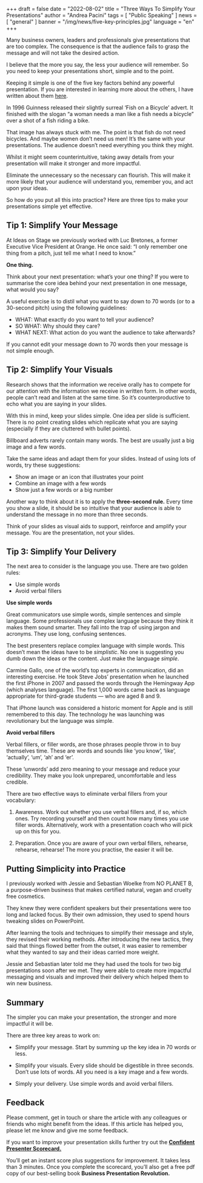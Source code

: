 +++
draft = false
date = "2022-08-02"
title = "Three Ways To Simplify Your Presentations"
author = "Andrea Pacini"
tags = [ "Public Speaking" ]
news = [ "general" ]
banner = "/img/news/five-key-principles.jpg"
language = "en"
+++

Many business owners, leaders and professionals give presentations that are too complex. The consequence is that the audience fails to grasp the message and will not take the desired action.

I believe that the more you say, the less your audience will remember. So you need to keep your presentations short, simple and to the point.

Keeping it simple is one of the five key factors behind any powerful presentation. If you are interested in learning more about the others, I have written about them [here](2022-07-26-the-five-key-principles-for-powerful-presentations).

In 1996 Guinness released their slightly surreal ‘Fish on a Bicycle’ advert. It finished with the slogan “a woman needs a man like a fish needs a bicycle” over a shot of a fish riding a bike.

That image has always stuck with me. The point is that fish do not need bicycles. And maybe women don’t need us men! It’s the same with your presentations. The audience doesn’t need everything you think they might.

Whilst it might seem counterintuitive, taking away details from your presentation will make it stronger and more impactful. 

Eliminate the unnecessary so the necessary can flourish. This will make it more likely that your audience will understand you, remember you, and act upon your ideas.

So how do you put all this into practice? Here are three tips to make your presentations simple yet effective.


## Tip 1: Simplify Your Message

At Ideas on Stage we previously worked with Luc Bretones, a former Executive Vice President at Orange. He once said: “I only remember one thing from a pitch, just tell me what I need to know.” 

**One thing.**

Think about your next presentation: what’s your one thing? If you were to summarise the core idea behind your next presentation in one message, what would you say? 

A useful exercise is to distil what you want to say down to 70 words (or to a 30-second pitch) using the following guidelines:


- WHAT: What exactly do you want to tell your audience?
- SO WHAT: Why should they care? 
- WHAT NEXT: What action do you want the audience to take afterwards?

If you cannot edit your message down to 70 words then your message is not simple enough.


## Tip 2: Simplify Your Visuals

Research shows that the information we receive orally has to compete for our attention with the information we receive in written form. In other words, people can’t read and listen at the same time. So it’s counterproductive to echo what you are saying in your slides. 

With this in mind, keep your slides simple. One idea per slide is sufficient. There is no point creating slides which replicate what you are saying (especially if they are cluttered with bullet points).

Billboard adverts rarely contain many words. The best are usually just a big image and a few words. 

Take the same ideas and adapt them for your slides. Instead of using lots of words, try these suggestions:


- Show an image or an icon that illustrates your point
- Combine an image with a few words
- Show just a few words or a big number 

Another way to think about it is to apply the **three-second rule.** Every time you show a slide, it should be so intuitive that your audience is able to understand the message in no more than three seconds. 

Think of your slides as visual aids to support, reinforce and amplify your message. You are the presentation, not your slides. 


## Tip 3: Simplify Your Delivery

The next area to consider is the language you use. There are two golden rules:


- Use simple words 
- Avoid verbal fillers 

**Use simple words**

Great communicators use simple words, simple sentences and simple language.
Some professionals use complex language because they think it makes them sound smarter. They fall into the trap of using jargon and acronyms. They use long, confusing sentences.

The best presenters replace complex language with simple words. This doesn’t mean the ideas have to be *simplistic*. No one is suggesting you dumb down the ideas or the content. Just make the language *simple*.

Carmine Gallo, one of the world’s top experts in communication, did an interesting exercise. He took Steve Jobs’ presentation when he launched the first iPhone in 2007 and passed the words through the Hemingway App (which analyses language). The first 1,000 words came back as language appropriate for third-grade students — who are aged 8 and 9.

That iPhone launch was considered a historic moment for Apple and is still remembered to this day. The technology he was launching was revolutionary but the language was simple.

**Avoid verbal fillers**

Verbal fillers, or filler words, are those phrases people throw in to buy themselves time. These are words and sounds like ‘you know’, ‘like’, ‘actually’, ‘um’, ‘ah’ and ‘er’.

These ‘unwords’ add zero meaning to your message and reduce your credibility. They make you look unprepared, uncomfortable and less credible. 

There are two effective ways to eliminate verbal fillers from your vocabulary:


1. Awareness. Work out whether you use verbal fillers and, if so, which ones. Try recording yourself and then count how many times you use filler words. Alternatively, work with a presentation coach who will pick up on this for you.


2. Preparation. Once you are aware of your own verbal fillers, rehearse, rehearse, rehearse! The more you practise, the easier it will be. 


## Putting Simplicity into Practice

I previously worked with Jessie and Sebastian Woelke from NO PLANET B, a purpose-driven business that makes certified natural, vegan and cruelty free cosmetics.

They knew they were confident speakers but their presentations were too long and lacked focus. By their own admission, they used to spend hours tweaking slides on PowerPoint.

After learning the tools and techniques to simplify their message and style, they revised their working methods. After introducing the new tactics, they said that things flowed better from the outset, it was easier to remember what they wanted to say and their ideas carried more weight.

Jessie and Sebastian later told me they had used the tools for two big presentations soon after we met. They were able to create more impactful messaging and visuals and improved their delivery which helped them to win new business.


## Summary

The simpler you can make your presentation, the stronger and more impactful it will be.

There are three key areas to work on:


- Simplify your message. Start by summing up the key idea in 70 words or less.


- Simplify your visuals. Every slide should be digestible in three seconds. Don’t use lots of words. All you need is a key image and a few words.


- Simply your delivery. Use simple words and avoid verbal fillers.


## Feedback

Please comment, get in touch or share the article with any colleagues or friends who might benefit from the ideas. If this article has helped you, please let me know and give me some feedback.

If you want to improve your presentation skills further try out the [**Confident Presenter Scorecard.**](https://presentationscorecard.scoreapp.com/) 

You’ll get an instant score plus suggestions for improvement. It takes less than 3 minutes. Once you complete the scorecard, you’ll also get a free pdf copy of our best-selling book **Business Presentation Revolution.**

